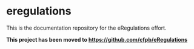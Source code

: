 eregulations
============

This is the documentation repository for the eRegulations effort.

**This project has been moved to <https://github.com/cfpb/eRegulations>**